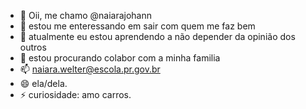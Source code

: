 - 👋 Oii, me chamo @naiarajohann
- 👀 estou me enteressando em sair com quem me faz bem
- 🌱 atualmente eu estou aprendendo a não depender da opinião dos outros
- 💞️ estou procurando colabor com a minha familia
- 📫 naiara.welter@escola.pr.gov.br
- 😄 ela/dela.
- ⚡ curiosidade: amo carros.
<!---
naiarajohann/naiarajohann is a ✨ special ✨ repository because its `README.md` (this file) appears on your GitHub profile.
You can click the Preview link to take a look at your changes.
--->
